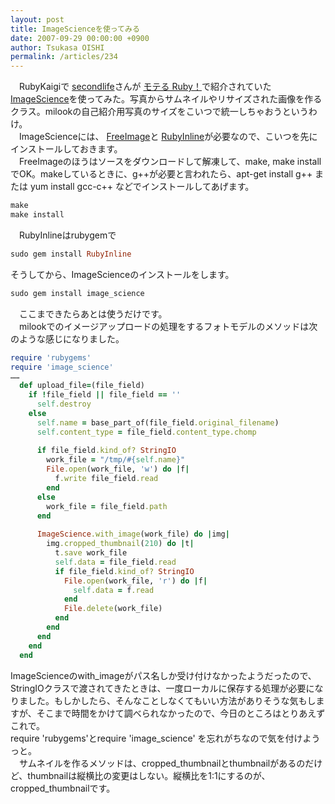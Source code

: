 ```yaml
---
layout: post
title: ImageScienceを使ってみる
date: 2007-09-29 00:00:00 +0900
author: Tsukasa OISHI
permalink: /articles/234
---
```



　RubyKaigiで [secondlife](http://d.hatena.ne.jp/secondlife/)さんが [モテる Ruby！](http://d.hatena.ne.jp/secondlife/?date=20070612&section=1181618706)で紹介されていた [ImageScience](http://seattlerb.rubyforge.org/ImageScience.html)を使ってみた。写真からサムネイルやリサイズされた画像を作るクラス。milookの自己紹介用写真のサイズをこいつで統一しちゃおうというわけ。  
　ImageScienceには、 [FreeImage](http://sourceforge.net/projects/freeimage)と [RubyInline](http://rubyforge.org/projects/rubyinline)が必要なので、こいつを先にインストールしておきます。  
　FreeImageのほうはソースをダウンロードして解凍して、make, make install でOK。makeしているときに、g++が必要と言われたら、apt-get install g++ または yum install gcc-c++ などでインストールしてあげます。  

```ruby  
make  
make install  
```  

　RubyInlineはrubygemで  

```ruby  
sudo gem install RubyInline  
```  

そうしてから、ImageScienceのインストールをします。  

```ruby  
sudo gem install image_science  
```  

　ここまできたらあとは使うだけです。  
　milookでのイメージアップロードの処理をするフォトモデルのメソッドは次のような感じになりました。  

```ruby  
require 'rubygems'  
require 'image_science'  
……  
  def upload_file=(file_field)  
    if !file_field || file_field == ''  
      self.destroy  
    else  
      self.name = base_part_of(file_field.original_filename)  
      self.content_type = file_field.content_type.chomp  
 
      if file_field.kind_of? StringIO  
        work_file = "/tmp/#{self.name}"  
        File.open(work_file, 'w') do |f|  
          f.write file_field.read  
        end  
      else  
        work_file = file_field.path  
      end  
 
      ImageScience.with_image(work_file) do |img|  
        img.cropped_thumbnail(210) do |t|  
          t.save work_file  
          self.data = file_field.read  
          if file_field.kind_of? StringIO  
            File.open(work_file, 'r') do |f|  
              self.data = f.read  
            end  
            File.delete(work_file)  
          end  
        end  
      end  
    end  
  end  
```  

ImageScienceのwith\_imageがパス名しか受け付けなかったようだったので、StringIOクラスで渡されてきたときは、一度ローカルに保存する処理が必要になりました。もしかしたら、そんなことしなくてもいい方法がありそうな気もしますが、そこまで時間をかけて調べられなかったので、今日のところはとりあえずこれで。  
require 'rubygems'とrequire 'image\_science' を忘れがちなので気を付けようっと。  
　サムネイルを作るメソッドは、cropped\_thumbnailとthumbnailがあるのだけど、thumbnailは縦横比の変更はしない。縦横比を1:1にするのが、cropped\_thumbnailです。  


